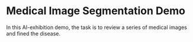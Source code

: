 # Medical Image Segmentation Demo

In this AI-exhibition demo, the task is to review a series of medical images and fined the disease.
